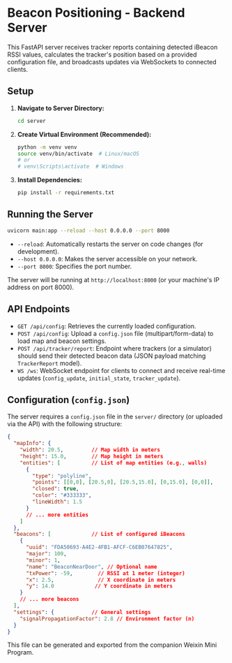 # Beacon Positioning - Backend Server

This FastAPI server receives tracker reports containing detected iBeacon RSSI values, calculates the tracker's position based on a provided configuration file, and broadcasts updates via WebSockets to connected clients.

## Setup

1.  **Navigate to Server Directory:**
    ```bash
    cd server
    ```
2.  **Create Virtual Environment (Recommended):**
    ```bash
    python -m venv venv
    source venv/bin/activate  # Linux/macOS
    # or
    # venv\Scripts\activate  # Windows
    ```
3.  **Install Dependencies:**
    ```bash
    pip install -r requirements.txt
    ```

## Running the Server

```bash
uvicorn main:app --reload --host 0.0.0.0 --port 8000
```

*   `--reload`: Automatically restarts the server on code changes (for development).
*   `--host 0.0.0.0`: Makes the server accessible on your network.
*   `--port 8000`: Specifies the port number.

The server will be running at `http://localhost:8000` (or your machine's IP address on port 8000).

## API Endpoints

*   `GET /api/config`: Retrieves the currently loaded configuration.
*   `POST /api/config`: Upload a `config.json` file (multipart/form-data) to load map and beacon settings.
*   `POST /api/tracker/report`: Endpoint where trackers (or a simulator) should send their detected beacon data (JSON payload matching `TrackerReport` model).
*   `WS /ws`: WebSocket endpoint for clients to connect and receive real-time updates (`config_update`, `initial_state`, `tracker_update`).

## Configuration (`config.json`)

The server requires a `config.json` file in the `server/` directory (or uploaded via the API) with the following structure:

```json
{
  "mapInfo": {
    "width": 20.5,         // Map width in meters
    "height": 15.0,        // Map height in meters
    "entities": [          // List of map entities (e.g., walls)
      {
        "type": "polyline",
        "points": [[0,0], [20.5,0], [20.5,15.0], [0,15.0], [0,0]],
        "closed": true,
        "color": "#333333",
        "lineWidth": 1.5
      }
      // ... more entities
    ]
  },
  "beacons": [             // List of configured iBeacons
    {
      "uuid": "FDA50693-A4E2-4FB1-AFCF-C6EB07647825",
      "major": 100,
      "minor": 1,
      "name": "BeaconNearDoor", // Optional name
      "txPower": -59,        // RSSI at 1 meter (integer)
      "x": 2.5,              // X coordinate in meters
      "y": 14.0             // Y coordinate in meters
    }
    // ... more beacons
  ],
  "settings": {            // General settings
    "signalPropagationFactor": 2.8 // Environment factor (n)
  }
}
```

This file can be generated and exported from the companion Weixin Mini Program. 